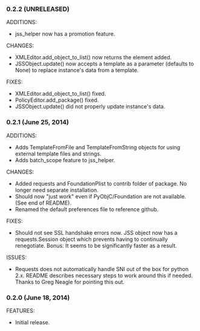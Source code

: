 ### 0.2.2 (UNRELEASED)

ADDITIONS:

- jss_helper now has a promotion feature.

CHANGES:

- XMLEditor.add_object_to_list() now returns the element added.
- JSSObject.update() now accepts a template as a parameter (defaults to None) to replace instance's data from a template.

FIXES:

- XMLEditor.add_object_to_list() fixed.
- PolicyEditor.add_package() fixed.
- JSSObject.update() did not properly update instance's data.

### 0.2.1 (June 25, 2014)

ADDITIONS:

- Adds TemplateFromFile and TemplateFromString objects for using external template files and strings. 
- Adds batch_scope feature to jss_helper.

CHANGES:

- Added requests and FoundationPlist to contrib folder of package. No longer need separate installation.
- Should now "just work" even if PyObjC/Foundation are not available. (See end of README).
- Renamed the default preferences file to reference github.

FIXES:

- Should not see SSL handshake errors now. JSS object now has a requests.Session object which prevents having to continually renegotiate. Bonus: It seems to be significantly faster as a result.

ISSUES:

- Requests does not automatically handle SNI out of the box for python 2.x. README describes necessary steps to work around this if needed. Thanks to Greg Neagle for pointing this out.

### 0.2.0 (June 18, 2014)

FEATURES:

- Initial release.